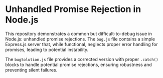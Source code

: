 # Unhandled Promise Rejection in Node.js

This repository demonstrates a common but difficult-to-debug issue in Node.js: unhandled promise rejections.  The `bug.js` file contains a simple Express.js server that, while functional, neglects proper error handling for promises, leading to potential instability.

The `bugSolution.js` file provides a corrected version with proper `.catch()` blocks to handle potential promise rejections, ensuring robustness and preventing silent failures.